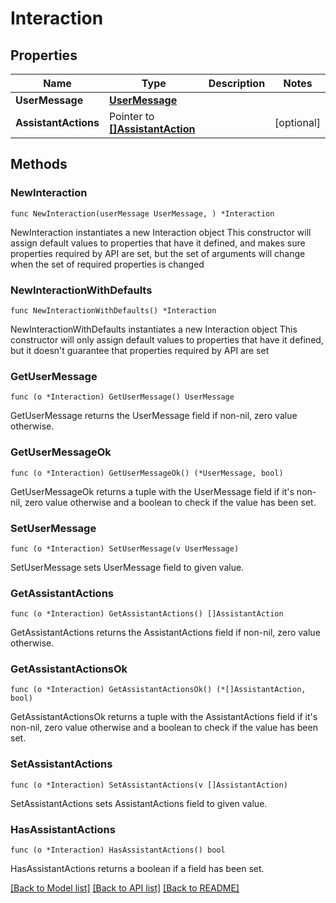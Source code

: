 # Interaction

## Properties

Name | Type | Description | Notes
------------ | ------------- | ------------- | -------------
**UserMessage** | [**UserMessage**](UserMessage.md) |  | 
**AssistantActions** | Pointer to [**[]AssistantAction**](AssistantAction.md) |  | [optional] 

## Methods

### NewInteraction

`func NewInteraction(userMessage UserMessage, ) *Interaction`

NewInteraction instantiates a new Interaction object
This constructor will assign default values to properties that have it defined,
and makes sure properties required by API are set, but the set of arguments
will change when the set of required properties is changed

### NewInteractionWithDefaults

`func NewInteractionWithDefaults() *Interaction`

NewInteractionWithDefaults instantiates a new Interaction object
This constructor will only assign default values to properties that have it defined,
but it doesn't guarantee that properties required by API are set

### GetUserMessage

`func (o *Interaction) GetUserMessage() UserMessage`

GetUserMessage returns the UserMessage field if non-nil, zero value otherwise.

### GetUserMessageOk

`func (o *Interaction) GetUserMessageOk() (*UserMessage, bool)`

GetUserMessageOk returns a tuple with the UserMessage field if it's non-nil, zero value otherwise
and a boolean to check if the value has been set.

### SetUserMessage

`func (o *Interaction) SetUserMessage(v UserMessage)`

SetUserMessage sets UserMessage field to given value.


### GetAssistantActions

`func (o *Interaction) GetAssistantActions() []AssistantAction`

GetAssistantActions returns the AssistantActions field if non-nil, zero value otherwise.

### GetAssistantActionsOk

`func (o *Interaction) GetAssistantActionsOk() (*[]AssistantAction, bool)`

GetAssistantActionsOk returns a tuple with the AssistantActions field if it's non-nil, zero value otherwise
and a boolean to check if the value has been set.

### SetAssistantActions

`func (o *Interaction) SetAssistantActions(v []AssistantAction)`

SetAssistantActions sets AssistantActions field to given value.

### HasAssistantActions

`func (o *Interaction) HasAssistantActions() bool`

HasAssistantActions returns a boolean if a field has been set.


[[Back to Model list]](../README.md#documentation-for-models) [[Back to API list]](../README.md#documentation-for-api-endpoints) [[Back to README]](../README.md)


